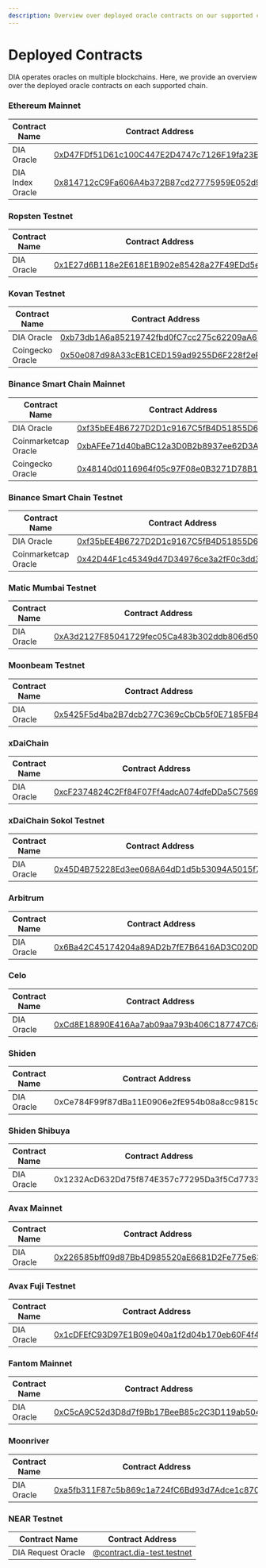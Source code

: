 ```yaml
---
description: Overview over deployed oracle contracts on our supported chains
---
```


# Deployed Contracts

DIA operates oracles on multiple blockchains. Here, we provide an overview over the deployed oracle contracts on each supported chain.

### Ethereum Mainnet

| Contract Name    | Contract Address                                                                                                      |
| ---------------- | --------------------------------------------------------------------------------------------------------------------- |
| DIA Oracle       | [0xD47FDf51D61c100C447E2D4747c7126F19fa23Ef](https://etherscan.io/address/0xD47FDf51D61c100C447E2D4747c7126F19fa23Ef) |
| DIA Index Oracle | [0x814712cC9Fa606A4b372B87cd27775959E052d9a](https://etherscan.io/address/0x814712cc9fa606a4b372b87cd27775959e052d9a) |

### Ropsten Testnet

| Contract Name | Contract Address                                                                                                              |
| ------------- | ----------------------------------------------------------------------------------------------------------------------------- |
| DIA Oracle    | [0x1E27d6B118e2E618E1B902e85428a27F49EDd5eC](https://ropsten.etherscan.io/address/0x1e27d6b118e2e618e1b902e85428a27f49edd5ec) |

### Kovan Testnet

| Contract Name    | Contract Address                                                                                                            |
| ---------------- | --------------------------------------------------------------------------------------------------------------------------- |
| DIA Oracle       | [0xb73db1A6a85219742fbd0fC7cc275c62209aA660](https://kovan.etherscan.io/address/0xb73db1A6a85219742fbd0fC7cc275c62209aA660) |
| Coingecko Oracle | [0x50e087d98A33cEB1CED159ad9255D6F228f2eF1C](https://kovan.etherscan.io/address/0x50e087d98a33ceb1ced159ad9255d6f228f2ef1c) |

### Binance Smart Chain Mainnet

| Contract Name        | Contract Address                                                                                                     |
| -------------------- | -------------------------------------------------------------------------------------------------------------------- |
| DIA Oracle           | [0xf35bEE4B6727D2D1c9167C5fB4D51855D6bB693c](https://bscscan.com/address/0xf35bee4b6727d2d1c9167c5fb4d51855d6bb693c) |
| Coinmarketcap Oracle | [0xbAFEe71d40baBC12a3D0B2b8937ee62D3A070835](https://bscscan.com/address/0xbafee71d40babc12a3d0b2b8937ee62d3a070835) |
| Coingecko Oracle     | [0x48140d0116964f05c97F08e0B3271D78B12506d8](https://bscscan.com/address/0x48140d0116964f05c97f08e0b3271d78b12506d8) |

### Binance Smart Chain Testnet

| Contract Name        | Contract Address                                                                                                             |
| -------------------- | ---------------------------------------------------------------------------------------------------------------------------- |
| DIA Oracle           | [0xf35bEE4B6727D2D1c9167C5fB4D51855D6bB693c](https://testnet.bscscan.com/address/0xf35bee4b6727d2d1c9167c5fb4d51855d6bb693c) |
| Coinmarketcap Oracle | [0x42D44F1c45349d47D34976ce3a2fF0c3dd3210a8](https://testnet.bscscan.com/address/0x42d44f1c45349d47d34976ce3a2ff0c3dd3210a8) |

### Matic Mumbai Testnet

| Contract Name | Contract Address                                                                                                                        |
| ------------- | --------------------------------------------------------------------------------------------------------------------------------------- |
| DIA Oracle    | [0xA3d2127F85041729fec05Ca483b302ddb806d50a](https://explorer-mumbai.maticvigil.com/address/0xA3d2127F85041729fec05Ca483b302ddb806d50a) |

### Moonbeam Testnet

| Contract Name | Contract Address                                                                                                                                      |
| ------------- | ----------------------------------------------------------------------------------------------------------------------------------------------------- |
| DIA Oracle    | [0x5425F5d4ba2B7dcb277C369cCbCb5f0E7185FB41](https://moonbase-blockscout.testnet.moonbeam.network/address/0x5425F5d4ba2B7dcb277C369cCbCb5f0E7185FB41) |

### xDaiChain

| Contract Name | Contract Address                                                                                                                 |
| ------------- | -------------------------------------------------------------------------------------------------------------------------------- |
| DIA Oracle    | [0xcF2374824C2Ff84F07Ff4adcA074dfeDDa5C7569](https://blockscout.com/poa/xdai/address/0xcF2374824C2Ff84F07Ff4adcA074dfeDDa5C7569) |

### xDaiChain Sokol Testnet

| Contract Name | Contract Address                                                                                                                  |
| ------------- | --------------------------------------------------------------------------------------------------------------------------------- |
| DIA Oracle    | [0x45D4B75228Ed3ee068A64dD1d5b53094A5015f78](https://blockscout.com/poa/sokol/address/0x45D4B75228Ed3ee068A64dD1d5b53094A5015f78) |

### Arbitrum

| Contract Name | Contract Address                                                                                                     |
| ------------- | -------------------------------------------------------------------------------------------------------------------- |
| DIA Oracle    | [0x6Ba42C45174204a89AD2b7fE7B6416AD3C020D71](https://arbiscan.io/address/0x6ba42c45174204a89ad2b7fe7b6416ad3c020d71) |

### Celo

| Contract Name | Contract Address                                                                                                           |
| ------------- | -------------------------------------------------------------------------------------------------------------------------- |
| DIA Oracle    | [0xCd8E18890E416Aa7ab09aa793b406C187747C687](https://explorer.celo.org/address/0xCd8E18890E416Aa7ab09aa793b406C187747C687) |

### Shiden

| Contract Name | Contract Address                           |
| ------------- | ------------------------------------------ |
| DIA Oracle    | 0xCe784F99f87dBa11E0906e2fE954b08a8cc9815d |

### Shiden Shibuya

| Contract Name | Contract Address                           |
| ------------- | ------------------------------------------ |
| DIA Oracle    | 0x1232AcD632Dd75f874E357c77295Da3f5Cd7733E |

### Avax Mainnet

| Contract Name | Contract Address                                                                                                                      |
| ------------- | ------------------------------------------------------------------------------------------------------------------------------------- |
| DIA Oracle    | [0x226585bff09d87Bb4D985520aE6681D2Fe775e63](https://cchain.explorer.avax.network/address/0x226585bff09d87Bb4D985520aE6681D2Fe775e63) |

### Avax Fuji Testnet

| Contract Name | Contract Address                                                                                                                           |
| ------------- | ------------------------------------------------------------------------------------------------------------------------------------------ |
| DIA Oracle    | [0x1cDFEfC93D97E1B09e040a1f2d04b170eb60F4f4](https://cchain.explorer.avax-test.network/address/0x1cDFEfC93D97E1B09e040a1f2d04b170eb60F4f4) |

### Fantom Mainnet

| Contract Name | Contract Address                                                                                                     |
| ------------- | -------------------------------------------------------------------------------------------------------------------- |
| DIA Oracle    | [0xC5cA9C52d3D8d7f9Bb17BeeB85c2C3D119ab504f](https://ftmscan.com/address/0xc5ca9c52d3d8d7f9bb17beeb85c2c3d119ab504f) |

### Moonriver

| Contract Name | Contract Address                                                                                                                               |
| ------------- | ---------------------------------------------------------------------------------------------------------------------------------------------- |
| DIA Oracle    | [0xa5fb311F87c5b869c1a724fC6Bd93d7Adce1c870](https://blockscout.moonriver.moonbeam.network/address/0xa5fb311F87c5b869c1a724fC6Bd93d7Adce1c870) |

### NEAR Testnet

| Contract Name      | Contract Address                                                                                   |
| ------------------ | -------------------------------------------------------------------------------------------------- |
| DIA Request Oracle | [@contract.dia-test.testnet](https://explorer.testnet.near.org/accounts/contract.dia-test.testnet) |

